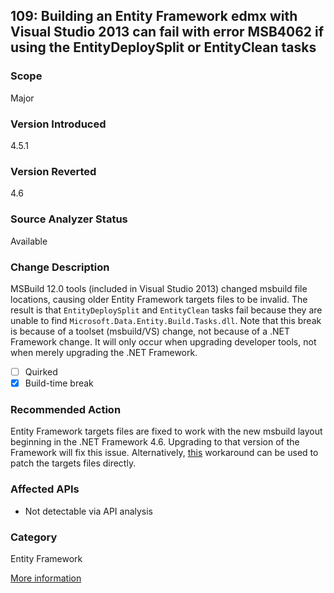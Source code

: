 ## 109: Building an Entity Framework edmx with Visual Studio 2013 can fail with error MSB4062 if using the EntityDeploySplit or EntityClean tasks

### Scope
Major

### Version Introduced
4.5.1

### Version Reverted
4.6

### Source Analyzer Status
Available

### Change Description
MSBuild 12.0 tools (included in Visual Studio 2013) changed msbuild file locations, causing older Entity Framework targets files to be invalid. The result is that `EntityDeploySplit` and `EntityClean` tasks fail because they are unable to find `Microsoft.Data.Entity.Build.Tasks.dll`. Note that this break is because of a toolset (msbuild/VS) change, not because of a .NET Framework change. It will only occur when upgrading developer tools, not when merely upgrading the .NET Framework.

- [ ] Quirked
- [x] Build-time break

### Recommended Action
Entity Framework targets files are fixed to work with the new msbuild layout beginning in the .NET Framework 4.6. Upgrading to that version of the Framework will fix this issue. Alternatively, [this](http://stackoverflow.com/a/24249247/131944) workaround can be used to patch the targets files directly.

### Affected APIs
* Not detectable via API analysis

### Category
Entity Framework

[More information](http://stackoverflow.com/questions/20400054/entitydeploysplit-error-microsoft-data-entity-build-tasks-dll-missing/24249247#24249247)

